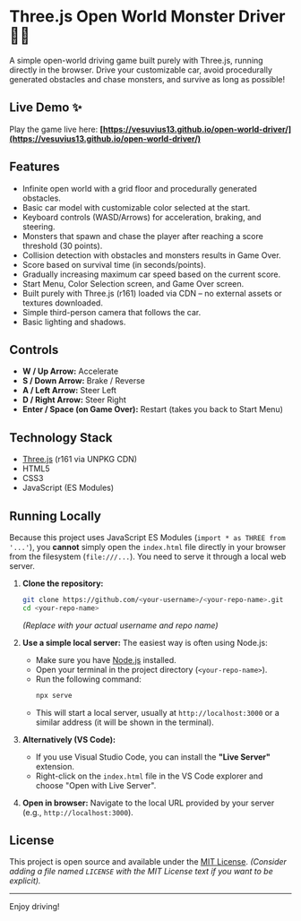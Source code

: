 # Three.js Open World Monster Driver 🚗👾

A simple open-world driving game built purely with Three.js, running directly in the browser. Drive your customizable car, avoid procedurally generated obstacles and chase monsters, and survive as long as possible!

## Live Demo ✨

Play the game live here: 
**[https://vesuvius13.github.io/open-world-driver/](https://vesuvius13.github.io/open-world-driver/)** 

## Features

*   Infinite open world with a grid floor and procedurally generated obstacles.
*   Basic car model with customizable color selected at the start.
*   Keyboard controls (WASD/Arrows) for acceleration, braking, and steering.
*   Monsters that spawn and chase the player after reaching a score threshold (30 points).
*   Collision detection with obstacles and monsters results in Game Over.
*   Score based on survival time (in seconds/points).
*   Gradually increasing maximum car speed based on the current score.
*   Start Menu, Color Selection screen, and Game Over screen.
*   Built purely with Three.js (r161) loaded via CDN – no external assets or textures downloaded.
*   Simple third-person camera that follows the car.
*   Basic lighting and shadows.

## Controls

*   **W / Up Arrow:** Accelerate
*   **S / Down Arrow:** Brake / Reverse
*   **A / Left Arrow:** Steer Left
*   **D / Right Arrow:** Steer Right
*   **Enter / Space (on Game Over):** Restart (takes you back to Start Menu)

## Technology Stack

*   [Three.js](https://threejs.org/) (r161 via UNPKG CDN)
*   HTML5
*   CSS3
*   JavaScript (ES Modules)

## Running Locally

Because this project uses JavaScript ES Modules (`import * as THREE from '...'`), you **cannot** simply open the `index.html` file directly in your browser from the filesystem (`file:///...`). You need to serve it through a local web server.

1.  **Clone the repository:**
    ```bash
    git clone https://github.com/<your-username>/<your-repo-name>.git
    cd <your-repo-name>
    ```
    *(Replace with your actual username and repo name)*

2.  **Use a simple local server:** The easiest way is often using Node.js:
    *   Make sure you have [Node.js](https://nodejs.org/) installed.
    *   Open your terminal in the project directory (`<your-repo-name>`).
    *   Run the following command:
        ```bash
        npx serve
        ```
    *   This will start a local server, usually at `http://localhost:3000` or a similar address (it will be shown in the terminal).

3.  **Alternatively (VS Code):**
    *   If you use Visual Studio Code, you can install the **"Live Server"** extension.
    *   Right-click on the `index.html` file in the VS Code explorer and choose "Open with Live Server".

4.  **Open in browser:** Navigate to the local URL provided by your server (e.g., `http://localhost:3000`).

## License

This project is open source and available under the [MIT License](LICENSE). 
*(Consider adding a file named `LICENSE` with the MIT License text if you want to be explicit).*

---

Enjoy driving!
